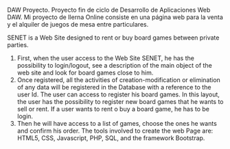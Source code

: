 DAW Proyecto.
Proyecto fin de ciclo de Desarrollo de Aplicaciones Web DAW.
Mi proyecto de Ilerna Online consiste en una página web para la venta y el alquiler de juegos de mesa entre particulares. 


SENET is a Web Site designed to rent or buy board games between private parties.

1.  First, when the user access to the Web Site SENET, he has the possibility to login/logout, see a description of the main object of the web site and look for board games close to him. 
2.  Once registered, all the activities of creation-modification or elimination of any data will be registered in the Database with a reference to the user Id. The user can access to register his board games. In this layout, the user has the possibility to register new board games that he wants to sell or rent. If a user wants to rent o buy a board game, he has to be login. 
3.  Then he will have access to a list of games, choose the ones he wants and confirm his order. 
The tools involved to create the web Page are: HTML5, CSS, Javascript, PHP, SQL, and the framework Bootstrap.

